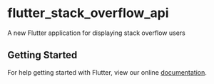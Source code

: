 # flutter_stack_overflow_api

A new Flutter application for displaying stack overflow users

## Getting Started

For help getting started with Flutter, view our online
[documentation](https://flutter.io/).
